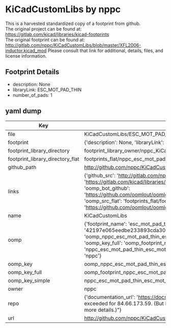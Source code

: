 # KiCadCustomLibs by nppc  
This is a harvested standardized copy of a footprint from github.  
The original project can be found at:  
https://gitlab.com/kicad/libraries/kicad-footprints  
The original footprint can be found at:
http://gitlab.com/nppc/KiCadCustomLibs/blob/master/XFL2006-inductor.kicad_mod
Please consult that link for additional, details, files, and license information.  
## Footprint Details
* description: None  
* libraryLink: ESC_MOT_PAD_THIN  
* number_of_pads: 1  
## yaml dump  
| Key | Value |  
| --- | --- |  
| file | KiCadCustomLibs/ESC_MOT_PAD_THIN.kicad_mod |  
| footprint | {'description': None, 'libraryLink': 'ESC_MOT_PAD_THIN', 'number_of_pads': 1} |  
| footprint_library_directory | footprint_library_owner/nppc_KiCadCustomLibs |  
| footprint_library_directory_flat | footprints_flat/nppc_esc_mot_pad_thin_esc_mot_pad_thin/working |  
| github_path | http://github.com/nppc/KiCadCustomLibs/blob/master/ESC_MOT_PAD_THIN.kicad_mod |  
| links | {'github_src': 'http://gitlab.com/nppc/KiCadCustomLibs/blob/master/XFL2006-inductor.kicad_mod', 'github_src_repo': 'https://gitlab.com/kicad/libraries/kicad-footprints', 'oomp_bot': 'footprints/nppc_esc_mot_pad_thin_esc_mot_pad_thin/working', 'oomp_bot_github': 'https://github.com/oomlout/oomlout_oomp_footprint_bot/tree/main/footprints/nppc_esc_mot_pad_thin_esc_mot_pad_thin/working', 'oomp_src_flat': 'footprints_flat/footprints_flat/nppc_esc_mot_pad_thin_esc_mot_pad_thin/working', 'oomp_src_flat_github': 'https://github.com/oomlout/oomlout_oomp_footprint_src/tree/main/footprints_flat/nppc_esc_mot_pad_thin_esc_mot_pad_thin/working'} |  
| name | KiCadCustomLibs |  
| oomp | {'footprint_name': 'esc_mot_pad_thin', 'library_name': 'esc_mot_pad_thin_kicad_mod', 'md5': '42197e065eedbe233893cda3067164ed', 'md5_10': '42197e065e', 'md5_5': '42197', 'md5_6': '42197e', 'oomp_key': 'oomp_nppc_esc_mot_pad_thin_esc_mot_pad_thin', 'oomp_key_extra': 'oomp_footprint_nppc_esc_mot_pad_thin_esc_mot_pad_thin', 'oomp_key_full': 'oomp_footprint_nppc_esc_mot_pad_thin_esc_mot_pad_thin_42197e', 'oomp_key_simple': 'nppc_esc_mot_pad_thin_esc_mot_pad_thin', 'original_filename': 'KiCadCustomLibs/ESC_MOT_PAD_THIN.kicad_mod', 'owner_name': 'nppc'} |  
| oomp_key | oomp_nppc_esc_mot_pad_thin_esc_mot_pad_thin |  
| oomp_key_full | oomp_footprint_nppc_esc_mot_pad_thin_esc_mot_pad_thin |  
| oomp_key_simple | nppc_esc_mot_pad_thin_esc_mot_pad_thin |  
| owner | nppc |  
| repo | {'documentation_url': 'https://docs.github.com/rest/overview/resources-in-the-rest-api#rate-limiting', 'message': "API rate limit exceeded for 84.66.173.59. (But here's the good news: Authenticated requests get a higher rate limit. Check out the documentation for more details.)"} |  
| url | http://github.com/nppc/KiCadCustomLibs |  

